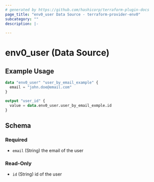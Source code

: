 ```yaml
---
# generated by https://github.com/hashicorp/terraform-plugin-docs
page_title: "env0_user Data Source - terraform-provider-env0"
subcategory: ""
description: |-
  
---
```


# env0_user (Data Source)



## Example Usage

```terraform
data "env0_user" "user_by_email_example" {
  email = "john.doe@email.com"
}

output "user_id" {
  value = data.env0_user.user_by_email_exmple.id
}
```

<!-- schema generated by tfplugindocs -->
## Schema

### Required

- `email` (String) the email of the user

### Read-Only

- `id` (String) id of the user
